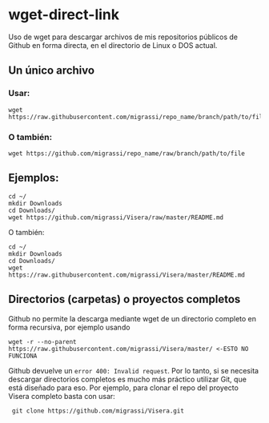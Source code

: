 # wget-direct-link
Uso de wget para descargar archivos de mis repositorios públicos de Github en forma directa, en el directorio de Linux o DOS actual.

## Un único archivo 
  
### Usar:

    wget https://raw.githubusercontent.com/migrassi/repo_name/branch/path/to/file 
    
### O también:   

    wget https://github.com/migrassi/repo_name/raw/branch/path/to/file    
    
## Ejemplos:

    cd ~/
    mkdir Downloads
    cd Downloads/
    wget https://github.com/migrassi/Visera/raw/master/README.md
    
O también:

    cd ~/
    mkdir Downloads
    cd Downloads/
    wget https://raw.githubusercontent.com/migrassi/Visera/master/README.md
     

## Directorios (carpetas) o proyectos completos

Github no permite la descarga mediante wget de un directorio completo en forma recursiva, por ejemplo usando 

    wget -r --no-parent https://raw.githubusercontent.com/migrassi/Visera/master/ <-ESTO NO FUNCIONA

Github devuelve un ``error 400: Invalid request``. Por lo tanto, si se necesita descargar directorios completos es mucho más práctico utilizar Git, que está diseñado para eso. Por ejemplo, para clonar el repo del proyecto Visera completo basta con usar:

     git clone https://github.com/migrassi/Visera.git
